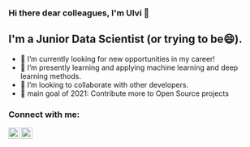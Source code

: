 ### Hi there dear colleagues, I'm Ulvi 👋

## I'm a Junior Data Scientist (or trying to be😄).
- 🔭 I’m currently looking for new opportunities in my career!
- 🌱 I’m presently learning and applying machine learning and deep learning methods.
- 👯 I’m looking to collaborate with other developers.
- 🥅 main goal of 2021: Contribute more to Open Source projects

### Connect with me:

[<img align="left" alt="codeSTACKr | LinkedIn" width="22px" src="https://cdn.jsdelivr.net/npm/simple-icons@v3/icons/linkedin.svg" />][linkedin]
[<img align="left" alt="codeSTACKr | Instagram" width="22px" src="https://cdn.jsdelivr.net/npm/simple-icons@v3/icons/facebook.svg" />][facebook]

<br />
<br />
<br />

[linkedin]: https://www.linkedin.com/in/dataulvisalman/
[facebook]: https://www.facebook.com/ulvisalman085/